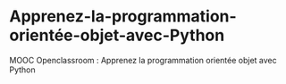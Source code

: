# Apprenez-la-programmation-orientée-objet-avec-Python
MOOC Openclassroom : Apprenez la programmation orientée objet avec Python
